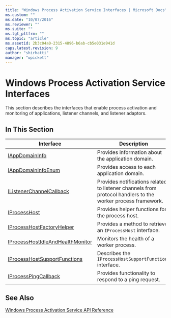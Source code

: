 ```yaml
---
title: "Windows Process Activation Service Interfaces | Microsoft Docs"
ms.custom: ""
ms.date: "10/07/2016"
ms.reviewer: ""
ms.suite: ""
ms.tgt_pltfrm: ""
ms.topic: "article"
ms.assetid: 2b3c04a0-2315-4896-b6ab-cb5e031e941d
caps.latest.revision: 9
author: "shirhatti"
manager: "wpickett"
---
```

# Windows Process Activation Service Interfaces
This section describes the interfaces that enable process activation and monitoring of applications, listener channels, and listener adaptors.  
  
## In This Section  
  
|Interface|Description|  
|---------------|-----------------|  
|[IAppDomainInfo](../../../webdevelopment-reference\native-code-api\webdev-native-api-reference/iappdomaininfo-interface.md)|Provides information about the application domain.|  
|[IAppDomainInfoEnum](../../../webdevelopment-reference\native-code-api\webdev-native-api-reference/iappdomaininfoenum-interface.md)|Provides access to each application domain.|  
|[IListenerChannelCallback](../../../webdevelopment-reference\native-code-api\webdev-native-api-reference/ilistenerchannelcallback-interface.md)|Provides notifications related to listener channels from protocol handlers to the worker process framework.|  
|[IProcessHost](../../../webdevelopment-reference\native-code-api\webdev-native-api-reference/iprocesshost-interface.md)|Provides helper functions for the process host.|  
|[IProcessHostFactoryHelper](../../../webdevelopment-reference\native-code-api\webdev-native-api-reference/iprocesshostfactoryhelper-interface.md)|Provides a method to retrieve an `IProcessHost` interface.|  
|[IProcessHostIdleAndHealthMonitor](../../../webdevelopment-reference\native-code-api\webdev-native-api-reference/iprocesshostidleandhealthmonitor-interface.md)|Monitors the health of a worker process.|  
|[IProcessHostSupportFunctions](../../../webdevelopment-reference\native-code-api\webdev-native-api-reference/iprocesshostsupportfunctions-interface.md)|Describes the `IProcessHostSupportFunctions` interface.|  
|[IProcessPingCallback](../../../webdevelopment-reference\native-code-api\webdev-native-api-reference/iprocesspingcallback-interface.md)|Provides functionality to respond to a ping request.|  
  
## See Also  
 [Windows Process Activation Service API Reference](../../../webdevelopment-reference\native-code-api\webdev-native-api-reference/windows-process-activation-service-api-reference.md)